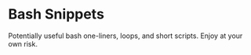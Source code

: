 # Bash Snippets
Potentially useful bash one-liners, loops, and short scripts. Enjoy at your own risk.
